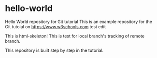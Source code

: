 # hello-world
Hello World repository for Git tutorial
This is an example repository for the Git tutoial on https://www.w3schools.com
test edit

This is html-skeleton!
This is test for local branch's tracking of remote branch.

This repository is built step by step in the tutorial.
